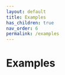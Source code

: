 ```yaml
---
layout: default
title: Examples
has_children: true
nav_order: 6
permalink: /examples
---
```


# Examples
